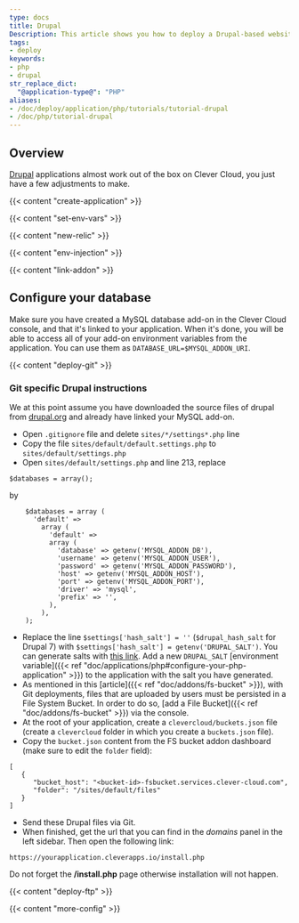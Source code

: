 ```yaml
---
type: docs
title: Drupal
Description: This article shows you how to deploy a Drupal-based website on Clever Cloud.
tags:
- deploy
keywords:
- php
- drupal
str_replace_dict:
  "@application-type@": "PHP"
aliases:
- /doc/deploy/application/php/tutorials/tutorial-drupal
- /doc/php/tutorial-drupal
---
```


## Overview

[Drupal](https://new.drupal.org) applications almost work out of the box on Clever Cloud, you just have a few adjustments to make.

{{< content "create-application" >}}

{{< content "set-env-vars" >}}

{{< content "new-relic" >}}

{{< content "env-injection" >}}

{{< content "link-addon" >}}

## Configure your database

Make sure you have created a MySQL database add-on in the Clever Cloud console, and that it's linked to your application. When it's done, you will be able to access all of your add-on environment variables from the application. You can use them as `DATABASE_URL=$MYSQL_ADDON_URI`.

 {{< content "deploy-git" >}}

### Git specific Drupal instructions

We at this point assume you have downloaded the source files of drupal from [drupal.org](https://new.drupal.org/download) and already have linked your MySQL add-on.

* Open `.gitignore` file and delete `sites/*/settings*.php` line
* Copy the file `sites/default/default.settings.php` to `sites/default/settings.php`
* Open `sites/default/settings.php` and line 213, replace

```php{linenos=table}
$databases = array();
```

by

```php{linenos=table}
    $databases = array (
      'default' =>
        array (
          'default' =>
          array (
            'database' => getenv('MYSQL_ADDON_DB'),
            'username' => getenv('MYSQL_ADDON_USER'),
            'password' => getenv('MYSQL_ADDON_PASSWORD'),
            'host' => getenv('MYSQL_ADDON_HOST'),
            'port' => getenv('MYSQL_ADDON_PORT'),
            'driver' => 'mysql',
            'prefix' => '',
          ),
        ),
    );
```

* Replace the line `$settings['hash_salt'] = ''` (`$drupal_hash_salt` for Drupal 7) with `$settings['hash_salt'] = getenv('DRUPAL_SALT')`. You can generate salts with [this link](https://www.passwordtool.hu/). Add a new `DRUPAL_SALT` [environment variable]({{< ref "doc/applications/php#configure-your-php-application" >}}) to the application with the salt you have generated.
* As mentioned in this [article]({{< ref "doc/addons/fs-bucket" >}}), with Git deployments, files that are uploaded by users must be
persisted in a File System Bucket. In order to do so, [add a File Bucket]({{< ref "doc/addons/fs-bucket" >}}) via the console.
* At the root of your application, create a `clevercloud/buckets.json` file (create a `clevercloud`
folder in which you create a `buckets.json` file).
* Copy the `bucket.json` content from the FS bucket addon dashboard (make sure to edit the `folder` field):

```javascript{linenos=table}
[
   {
      "bucket_host": "<bucket-id>-fsbucket.services.clever-cloud.com",
      "folder": "/sites/default/files"
   }
]
```

* Send these Drupal files via Git.
* When finished, get the url that you can find in the *domains* panel in the left sidebar. Then open the following link:

`https://yourapplication.cleverapps.io/install.php`

Do not forget the **/install.php** page otherwise installation will not happen.

{{< content "deploy-ftp" >}}

{{< content "more-config" >}}
